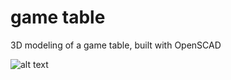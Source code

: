 # game table

 3D modeling of a game table, built with OpenSCAD

![alt text](https://github.com/rick-allen-206/game-table/blob/main/table_with_cutout.png?raw=true)
